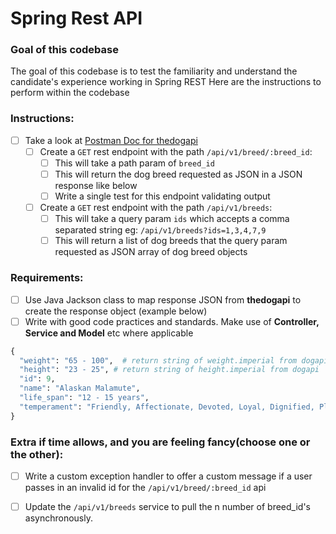 # Spring Rest API 

### Goal of this codebase

The goal of this codebase is to test the familiarity and understand the candidate's experience working in Spring REST
Here are the instructions to perform within the codebase

### Instructions:
- [ ] Take a look at [Postman Doc for thedogapi](https://documenter.getpostman.com/view/4016432/the-dog-api/RW81vZ4Z)
  - [ ] Create a `GET` rest endpoint with the path `/api/v1/breed/:breed_id`:
      - [ ] This will take a path param of `breed_id`
      - [ ] This will return the dog breed requested as JSON in a JSON response like below
      - [ ] Write a single test for this endpoint validating output
  - [ ] Create a `GET` rest endpoint with the path `/api/v1/breeds`:
    - [ ] This will take a query param `ids` which accepts a comma separated string eg: `/api/v1/breeds?ids=1,3,4,7,9`
    - [ ] This will return a list of dog breeds that the query param requested as JSON array of dog breed objects

### Requirements:
- [ ] Use Java Jackson class to map response JSON from **thedogapi** to create the response object (example below)
- [ ] Write with good code practices and standards. Make use of **Controller, Service and Model** etc where applicable

```python
{
  "weight": "65 - 100",  # return string of weight.imperial from dogapi
  "height": "23 - 25", # return string of height.imperial from dogapi
  "id": 9,
  "name": "Alaskan Malamute",
  "life_span": "12 - 15 years",
  "temperament": "Friendly, Affectionate, Devoted, Loyal, Dignified, Playful",
}
```


### Extra if time allows, and you are feeling fancy(choose one or the other):
- [ ] Write a custom exception handler to offer a custom message if a user passes in an invalid id for the `/api/v1/breed/:breed_id` api
- [ ] Update the `/api/v1/breeds` service to pull the n number of breed_id's asynchronously.  




